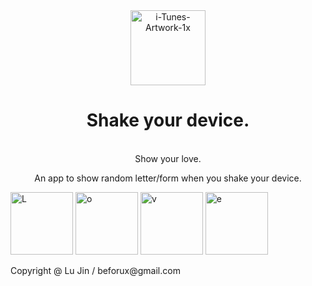 <center><a href="https://imgbb.com/"><img width="120" height="120" src="https://i.ibb.co/3Sxm9Mr/i-Tunes-Artwork-1x.png" alt="i-Tunes-Artwork-1x" border="0"></a></center>

<center> <h1>Shake your device.</h1> </br>Show your love.</h1 > </center>
<center><p>An app to show random letter/form when you shake your device.</p></center>

<a href="https://ibb.co/WKvkYW8"><img width="100" src="https://i.ibb.co/vz43Kxy/L.png" alt="L" border="0"></a>
<a href="https://ibb.co/sWQcxmB"><img width="100" src="https://i.ibb.co/nPf4dgW/o.png" alt="o" border="0"></a>
<a href="https://ibb.co/bLWvMg4"><img width="100" src="https://i.ibb.co/mtDyVCn/v.png" alt="v" border="0"></a>
<a href="https://ibb.co/f4dXp1V"><img width="100" src="https://i.ibb.co/ChKw71p/e.png" alt="e" border="0"></a>



<footer>
<p>Copyright @ Lu Jin  / beforux@gmail.com </p>
</footer>

